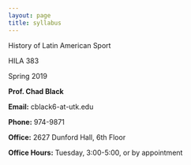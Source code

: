```yaml
---
layout: page
title: syllabus
---
```



History of Latin American Sport

HILA 383

Spring 2019

**Prof. Chad Black**

**Email:** cblack6-at-utk.edu

**Phone:** 974-9871

**Office:** 2627 Dunford Hall, 6th Floor

**Office Hours:** Tuesday, 3:00-5:00, or by appointment



